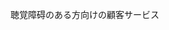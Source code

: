 <Token xmlns:xlink="http://www.w3.org/1999/xlink">聴覚障碍のある方向けの顧客サービス</Token>

<!--HONumber=Jun16_HO4-->


